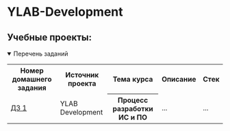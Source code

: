 # YLAB-Development

## Учебные проекты:

<details open>
  <summary> Перечень заданий </summary>
<table>
<tr>
  <th> Номер домашнего задания </th>
  <th> Источник проекта </th>
  <th> Тема курса </th>
  <th> Описание </th>
  <th> Стек </th>
</tr> 

<tr>
    <td> <a href = "https://github.com/Alla-Kuhtenko/YLAB-Development"> ДЗ 1 </a></td>
  <td> YLAB Development </td>
  <th> Процесс разработки ИС и ПО </th>
  <td> ... </td>
  <td> ... </td>
</tr>

